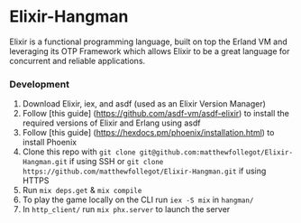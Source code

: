 # Elixir-Hangman

Elixir is a functional programming language, built on top the Erland VM and leveraging its OTP Framework which allows Elixir to be a great language for concurrent and reliable applications.

### Development

1. Download Elixir, iex, and asdf (used as an Elixir Version Manager)
2. Follow [this guide] (https://github.com/asdf-vm/asdf-elixir) to install the required versions of Elixir and Erlang using asdf
3. Follow [this guide] (https://hexdocs.pm/phoenix/installation.html) to install Phoenix
4. Clone this repo with `git clone git@github.com:matthewfollegot/Elixir-Hangman.git` if using SSH or `git clone https://github.com/matthewfollegot/Elixir-Hangman.git` if using HTTPS
5. Run `mix deps.get` & `mix compile`
6. To play the game locally on the CLI run `iex -S mix` in `hangman/`
7. In `http_client/` run `mix phx.server` to launch the server
